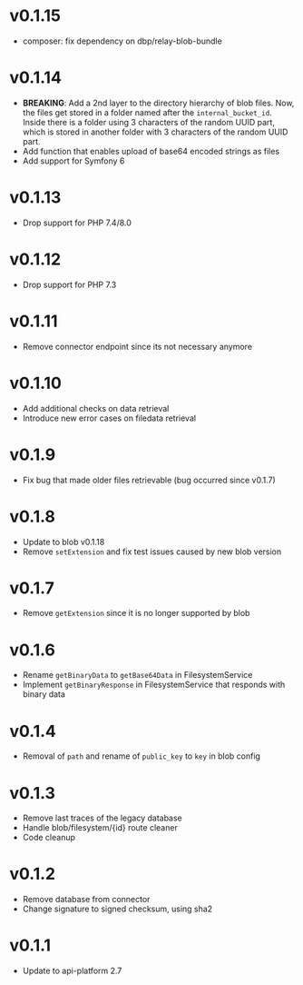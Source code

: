 # v0.1.15

* composer: fix dependency on dbp/relay-blob-bundle

# v0.1.14
* **BREAKING**: Add a 2nd layer to the directory hierarchy of blob files. Now, the files get stored in a folder named after the `internal_bucket_id`. Inside there is a folder using 3 characters of the random UUID part, which is stored in another folder with 3 characters of the random UUID part.
* Add function that enables upload of base64 encoded strings as files
* Add support for Symfony 6

# v0.1.13
* Drop support for PHP 7.4/8.0

# v0.1.12
* Drop support for PHP 7.3

# v0.1.11
* Remove connector endpoint since its not necessary anymore

# v0.1.10
* Add additional checks on data retrieval
* Introduce new error cases on filedata retrieval

# v0.1.9
* Fix bug that made older files retrievable (bug occurred since v0.1.7)

# v0.1.8
* Update to blob v0.1.18
* Remove `setExtension` and fix test issues caused by new blob version

# v0.1.7
* Remove `getExtension` since it is no longer supported by blob

# v0.1.6
* Rename `getBinaryData` to `getBase64Data` in FilesystemService
* Implement `getBinaryResponse` in FilesystemService that responds with binary data

# v0.1.4
* Removal of `path` and rename of `public_key` to `key` in blob config

# v0.1.3
* Remove last traces of the legacy database
* Handle blob/filesystem/{id} route cleaner
* Code cleanup

# v0.1.2
* Remove database from connector
* Change signature to signed checksum, using sha2

# v0.1.1

* Update to api-platform 2.7
